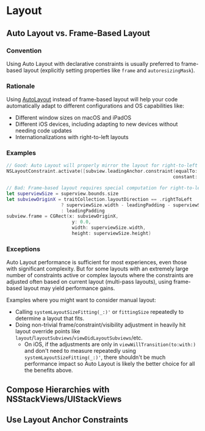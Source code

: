 # Layout

## Auto Layout vs. Frame-Based Layout

### Convention
Using Auto Layout with declarative constraints is usually preferred to frame-based layout (explicitly setting properties like `frame` and `autoresizingMask`).

### Rationale
Using [AutoLayout](https://developer.apple.com/library/archive/documentation/UserExperience/Conceptual/AutolayoutPG/index.html) instead of frame-based layout will help your code automatically adapt to different configurations and OS capabilities like:
- Different window sizes on macOS and iPadOS
- Different iOS devices, including adapting to new devices without needing code updates
- Internationalizations with right-to-left layouts

### Examples

```Swift
// Good: Auto Layout will properly mirror the layout for right-to-left languages
NSLayoutConstraint.activate([subview.leadingAnchor.constraint(equalTo: superview.leadingAnchor,
                                                             constant: leadingPadding)])
```

```Swift
// Bad: Frame-based layout requires special computation for right-to-left languages
let superviewSize = superview.bounds.size
let subviewOriginX = traitCollection.layoutDirection == .rightToLeft
                    ? superviewSize.width - leadingPadding - superviewSize.width 
                    : leadingPadding
subview.frame = CGRect(x: subviewOriginX,
                        y: 0.0,
                        width: superviewSize.width,
                        height: superviewSize.height)
```

### Exceptions
Auto Layout performance is sufficient for most experiences, even those with significant complexity. But for some layouts with an extremely large number of constraints active or complex layouts where the constraints are adjusted often based on current layout (multi-pass layouts), using frame-based layout may yield performance gains. 

Examples where you might want to consider manual layout:
- Calling `systemLayoutSizeFitting(_:)'` or `fittingSize` repeatedly to determine a layout that fits.
- Doing non-trivial frame/constraint/visibility adjustment in heavily hit layout override points like `layout`/`layoutSubviews`/`viewDidLayoutSubviews`/etc.
    - On iOS, if the adjustments are only in `viewWillTransition(to:with:)` and don't need to measure repeatedly using `systemLayoutSizeFitting(_:)'`, there shouldn't be much performance impact so Auto Layout is likely the better choice for all the benefits above.


## Compose Hierarchies with NSStackViews/UIStackViews

## Use Layout Anchor Constraints